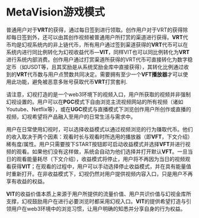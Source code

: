 # MetaVision游戏模式

普通用户对于**VRT**的获得，通过每日签到进行领取。创作用户对于VRT的获得除却每日签到外，还可以由其创作视频被普通用户所打赏的渠道进行获得。**VRT**代币均是幻视系统内的非上链代币，所有用户通过签到渠道获得的**VRT**代币可以在系统内进行同比例转化为幻视收益代币—**VIT**，同样VIT也可以同比例转化为**VRT**进行系统内部消费。创作用户通过打赏渠道所获得的VRT代币可直接转化为数字稳定币（如USDT等，且其奖励是从系统奖励金库中直接获得），其转化比例通过收到的**VRT**代币数与用户点赞数共同决定。需要拥有至少一个**VFT播放器**才可以使用此功能，避免被恶意多账号获取代币**VRT**打赏套利.

请注意，幻视打造的是一个web3环境下的视频入口，用户所获取的视频并非强制幻视设置的。用户可以在**PGC**模式下自由浏览主流视频网站的所有视频（诸如Youtube、Netflix等），或在**UGC**模式与直播模式下浏览创作用户所创作或直播的视频，幻视希望将产品融入至用户的日常生活与需求中。

用户在日常使用幻视时，可以选择收益模式以通过视频浏览的行为赚取代币。他们的收入取决于两个因素：观看时长与观看时所选用的播放器（即**VFT**，下文介绍）稀有度/属性。用户只需要按下START按钮即可启动收益模式并选择**VFT**并进行视频的观看。如果他们没有这样做，系统会自动为他们选择并打开默认**VFT**。一旦当日的观看能量耗尽（下文介绍），收益模式将停止，用户将不再因为当日的视频观看获得**VIT**；在观看的过程中，用户可以手动选择停止收益模式，并在具有能量值时重新打开。在非收益模式下，幻视仍然对用户提供视频内容入口，只是用户不再享有收益的权益。

**VIT**的收益价值本质上来源于用户所提供的流量价值、用户共识价值与幻视金库所支撑，幻视鼓励用户在进行必要浏览时都采用幻视入口。**VIT**的提供希望打造与引领用户在web3环境中的浏览习惯，让用户明确的知悉并分享自身的行为权益。
